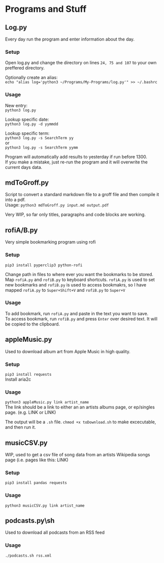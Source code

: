 # Programs and Stuff

## Log.py

Every day run the program and enter information about the day.

### Setup

Open log.py and change the directory on lines `24, 75 and 107` to your own preffered directory. 

Optionally create an alias:  
`echo "alias log='python3 ~/Programs/My-Programs/log.py'" >> ~/.bashrc`

### Usage

New entry:  
`python3 log.py`

Lookup specific date:  
`python3 log.py -d yymmdd`

Lookup specific term:  
`python3 log.py -s SearchTerm yy`  
or  
`python3 log.py -s SearchTerm yymm`

Program will automatically add results to yesterday if run before 1300.  
If you make a mistake, just re-run the program and it will overwrite the current days data. 

## mdToGroff.py

Script to convert a standard markdown file to a groff file and then compile it into a pdf.  
Usage: `python3 mdToGroff.py input.md output.pdf`

Very WIP, so far only titles, paragraphs and code blocks are working. 

## rofiA/B.py

Very simple bookmarking program using rofi

### Setup

`pip3 install pyperclip3 python-rofi`

Change path in files to where ever you want the bookmarks to be stored.  
Map `rofiA.py` and `rofiB.py` to keyboard shortcuts. `rofiA.py` is used to set new bookmarks and `rofiB.py` is used to access bookmakrs, so I have mapped `rofiA.py` to `Super+Shift+V` and `rofiB.py` to `Super+V`

### Usage

To add bookmark, run `rofiA.py` and paste in the text you want to save.  
To access bookmark, run `rofiB.py` and press `Enter` over desired text. It will be copied to the clipboard. 


## appleMusic.py

Used to download album art from Apple Music in high quality. 

### Setup

`pip3 install requests`  
Install aria2c

### Usage

`python3 appleMusic.py link artist_name`  
The link should be a link to either an an artists albums page, or ep/singles page. (e.g. LINK or LINK)

The output will be a `.sh` file. `chmod +x toDownload.sh` to make excecutable, and then run it. 

## musicCSV.py 

WIP, used to get a csv file of song data from an artists Wikipedia songs page (i.e. pages like this: LINK)

### Setup

`pip3 install pandas requests`

### Usage

`python3 musicCSV.py link artist_name`

## podcasts.py\sh

Used to download all podcasts from an RSS feed

### Usage

`./podcasts.sh rss.xml`
